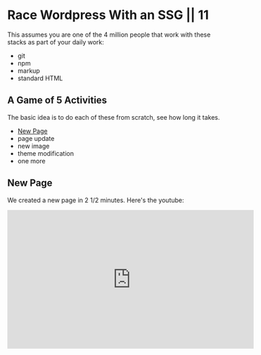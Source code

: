 # Race Wordpress With an SSG || 11

This assumes you are one of the 4 million people that work with these stacks as part of your daily work:

- git
- npm
- markup
- standard HTML

## A Game of 5 Activities

The basic idea is to do each of these from scratch, see how long it takes.

- [New Page](/explore/raceWordpress/#new-page)
- page update
- new image
- theme modification
- one more

## New Page

We created a new page in 2 1/2 minutes. Here's the youtube:

<iframe width="560" height="315" src="https://www.youtube.com/embed/RcbsUGcifIM" frameborder="0" allow="accelerometer; autoplay; clipboard-write; encrypted-media; gyroscope; picture-in-picture" allowfullscreen></iframe>
